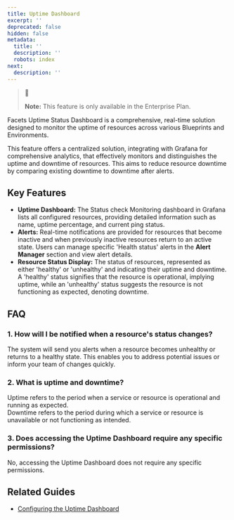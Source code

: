 ```yaml
---
title: Uptime Dashboard
excerpt: ''
deprecated: false
hidden: false
metadata:
  title: ''
  description: ''
  robots: index
next:
  description: ''
---
```

> 📘 
> 
> **Note:** This feature is only available in the Enterprise Plan.

Facets Uptime Status Dashboard is a comprehensive, real-time solution designed to monitor the uptime of resources across various Blueprints and Environments. 

This feature offers a centralized solution, integrating with Grafana for comprehensive analytics, that effectively monitors and distinguishes the uptime and downtime of resources. This aims to reduce resource downtime by comparing existing downtime to downtime after alerts.

## Key Features

- **Uptime Dashboard:** The Status check Monitoring dashboard in Grafana lists all configured resources, providing detailed information such as name, uptime percentage, and current ping status.
- **Alerts:** Real-time notifications are provided for resources that become inactive and when previously inactive resources return to an active state. Users can manage specific 'Health status' alerts in the **Alert Manager** section and view alert details.
- **Resource Status Display:** The status of resources, represented as either 'healthy' or 'unhealthy' and indicating their uptime and downtime. A 'healthy' status signifies that the resource is operational, implying uptime, while an 'unhealthy' status suggests the resource is not functioning as expected, denoting downtime.

## FAQ

### 1. How will I be notified when a resource's status changes?

The system will send you alerts when a resource becomes unhealthy or returns to a healthy state. This enables you to address potential issues or inform your team of changes quickly.

### 2. What is uptime and downtime?

Uptime refers to the period when a service or resource is operational and running as expected.  
Downtime refers to the period during which a service or resource is unavailable or not functioning as intended.

### 3. Does accessing the Uptime Dashboard require any specific permissions?

No, accessing the Uptime Dashboard does not require any specific permissions.

## Related Guides

- [Configuring the Uptime Dashboard](https://readme.facets.cloud/docs/configuring-the-uptime-dashboard)